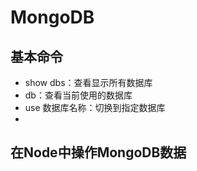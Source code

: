 # MongoDB

## 基本命令

* show dbs：查看显示所有数据库
* db：查看当前使用的数据库
* use 数据库名称：切换到指定数据库
* 

## 在Node中操作MongoDB数据







